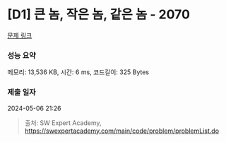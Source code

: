 # [D1] 큰 놈, 작은 놈, 같은 놈 - 2070 

[문제 링크](https://swexpertacademy.com/main/code/problem/problemDetail.do?contestProbId=AV5QQ6qqA40DFAUq) 

### 성능 요약

메모리: 13,536 KB, 시간: 6 ms, 코드길이: 325 Bytes

### 제출 일자

2024-05-06 21:26



> 출처: SW Expert Academy, https://swexpertacademy.com/main/code/problem/problemList.do